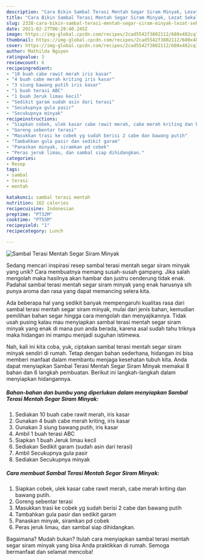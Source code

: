```yaml
---
description: "Cara Bikin Sambal Terasi Mentah Segar Siram Minyak, Lezat Sekali"
title: "Cara Bikin Sambal Terasi Mentah Segar Siram Minyak, Lezat Sekali"
slug: 2338-cara-bikin-sambal-terasi-mentah-segar-siram-minyak-lezat-sekali
date: 2021-02-27T06:29:40.245Z
image: https://img-global.cpcdn.com/recipes/2cad5542f3802112/680x482cq70/sambal-terasi-mentah-segar-siram-minyak-foto-resep-utama.jpg
thumbnail: https://img-global.cpcdn.com/recipes/2cad5542f3802112/680x482cq70/sambal-terasi-mentah-segar-siram-minyak-foto-resep-utama.jpg
cover: https://img-global.cpcdn.com/recipes/2cad5542f3802112/680x482cq70/sambal-terasi-mentah-segar-siram-minyak-foto-resep-utama.jpg
author: Mathilda Nguyen
ratingvalue: 3
reviewcount: 6
recipeingredient:
- "10 buah cabe rawit merah iris kasar"
- "4 buah cabe merah kriting iris kasar"
- "3 siung bawang putih iris kasar"
- "1 buah terasi ABC"
- "1 buah Jeruk limau kecil"
- "Sedikit garam sudah asin dari terasi"
- "Secukupnya gula pasir"
- "Secukupnya minyak"
recipeinstructions:
- "Siapkan cobek, ulek kasar cabe rawit merah, cabe merah kriting dan bawang putih."
- "Goreng sebentar terasi"
- "Masukkan trasi ke cobek yg sudah berisi 2 cabe dan bawang putih"
- "Tambahkan gula pasir dan sedikit garam"
- "Panaskan minyak, siramkan pd cobek"
- "Peras jeruk limau, dan sambal siap dihidangkan."
categories:
- Resep
tags:
- sambal
- terasi
- mentah

katakunci: sambal terasi mentah 
nutrition: 162 calories
recipecuisine: Indonesian
preptime: "PT32M"
cooktime: "PT55M"
recipeyield: "1"
recipecategory: Lunch

---
```



![Sambal Terasi Mentah Segar Siram Minyak](https://img-global.cpcdn.com/recipes/2cad5542f3802112/680x482cq70/sambal-terasi-mentah-segar-siram-minyak-foto-resep-utama.jpg)

Sedang mencari inspirasi resep sambal terasi mentah segar siram minyak yang unik? Cara membuatnya memang susah-susah gampang. Jika salah mengolah maka hasilnya akan hambar dan justru cenderung tidak enak. Padahal sambal terasi mentah segar siram minyak yang enak harusnya sih punya aroma dan rasa yang dapat memancing selera kita.



Ada beberapa hal yang sedikit banyak mempengaruhi kualitas rasa dari sambal terasi mentah segar siram minyak, mulai dari jenis bahan, kemudian pemilihan bahan segar hingga cara mengolah dan menyajikannya. Tidak usah pusing kalau mau menyiapkan sambal terasi mentah segar siram minyak yang enak di mana pun anda berada, karena asal sudah tahu triknya maka hidangan ini mampu menjadi suguhan istimewa.


Nah, kali ini kita coba, yuk, ciptakan sambal terasi mentah segar siram minyak sendiri di rumah. Tetap dengan bahan sederhana, hidangan ini bisa memberi manfaat dalam membantu menjaga kesehatan tubuh kita. Anda dapat menyiapkan Sambal Terasi Mentah Segar Siram Minyak memakai 8 bahan dan 6 langkah pembuatan. Berikut ini langkah-langkah dalam menyiapkan hidangannya.

<!--inarticleads1-->

##### Bahan-bahan dan bumbu yang diperlukan dalam menyiapkan Sambal Terasi Mentah Segar Siram Minyak:

1. Sediakan 10 buah cabe rawit merah, iris kasar
1. Gunakan 4 buah cabe merah kriting, iris kasar
1. Gunakan 3 siung bawang putih, iris kasar
1. Ambil 1 buah terasi ABC
1. Siapkan 1 buah Jeruk limau kecil
1. Sediakan Sedikit garam (sudah asin dari terasi)
1. Ambil Secukupnya gula pasir
1. Sediakan Secukupnya minyak




<!--inarticleads2-->

##### Cara membuat Sambal Terasi Mentah Segar Siram Minyak:

1. Siapkan cobek, ulek kasar cabe rawit merah, cabe merah kriting dan bawang putih.
1. Goreng sebentar terasi
1. Masukkan trasi ke cobek yg sudah berisi 2 cabe dan bawang putih
1. Tambahkan gula pasir dan sedikit garam
1. Panaskan minyak, siramkan pd cobek
1. Peras jeruk limau, dan sambal siap dihidangkan.




Bagaimana? Mudah bukan? Itulah cara menyiapkan sambal terasi mentah segar siram minyak yang bisa Anda praktikkan di rumah. Semoga bermanfaat dan selamat mencoba!
